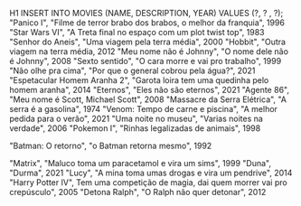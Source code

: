 H1 INSERT INTO MOVIES (NAME, DESCRIPTION, YEAR) VALUES (?, ? , ?);
"Panico I", "Filme de terror brabo dos brabos, o melhor da franquia", 1996
"Star Wars VI", "A Treta final no espaço com um plot twist top", 1983
"Senhor do Aneis", "Uma viagem pela terra média", 2000
"Hobbit", "Outra viagem na terra média, 2012
"Meu nome não é Johnny", "O nome dele não é Johnny", 2008
"Sexto sentido", "O cara morre e vai pro trabalho", 1999
"Não olhe pra cima", "Por que o general cobrou pela água?", 2021
"Espetacular Homem Aranha 2", "Garota loira tem uma quedinha pelo homem aranha", 2014
"Eternos", "Eles não são eternos", 2021
"Agente 86", "Meu nome é Scott, Michael Scott", 2008
"Massacre da Serra Elétrica", "A serra é a gasolina", 1974
"Venom: Tempo de carne e piscina", "A melhor pedida para o verão", 2021
"Uma noite no museu", "Varias noites na verdade", 2006
"Pokemon I", "Rinhas legalizadas de animais", 1998

"Batman: O retorno", "o Batman retorna mesmo", 1992

"Matrix", "Maluco toma um paracetamol e vira um sims", 1999
"Duna", "Durma", 2021
"Lucy", "A mina toma umas drogas e vira um pendrive", 2014
"Harry Potter IV", Tem uma competição de magia, dai quem morrer vai pro crepúsculo", 2005
"Detona Ralph", "O Ralph não quer detonar", 2012


